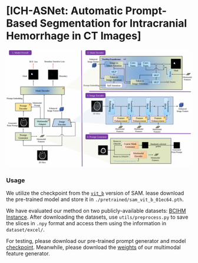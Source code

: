 # [ICH-ASNet: Automatic Prompt-Based Segmentation for Intracranial Hemorrhage in CT Images]
![](https://github.com/tzznnn/ICH-ASNet/blob/main/image/image.png)  
### Usage
We utilize the checkpoint from the [`vit_b`](https://github.com/facebookresearch/segment-anything) version of SAM. lease download the pre-trained model and store it in `./pretrained/sam_vit_b_01ec64.pth`.

We have evaluated our method on two publicly-available datasets: [BCIHM](https://physionet.org/content/ct-ich/1.3.1/) [Instance](https://instance.grand-challenge.org/). After downloading the datasets, use `utils/preprocess.py` to save the slices in `.npy` format and access them using the information in `dataset/excel/`.

For testing, please download our pre-trained prompt generator and model [checkpoint](https://pan.baidu.com/s/1xuT_karw01wiYAxVwByR7g). Meanwhile, please download the [weights](https://github.com/microsoft/unilm/tree/master/beit3) of our multimodal feature generator.
